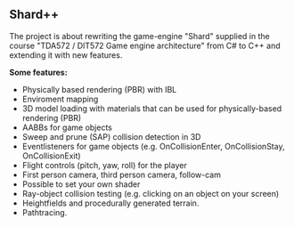 ## Shard++
The project is about rewriting the game-engine "Shard" supplied in the course "TDA572 / DIT572 Game engine architecture" from C# to C++
and extending it with new features.

**Some features:**
- Physically based rendering (PBR) with IBL
- Enviroment mapping
- 3D model loading with materials that can be used for physically-based rendering (PBR)
- AABBs for game objects
- Sweep and prune (SAP) collision detection in 3D
- Eventlisteners for game objects (e.g. OnCollisionEnter, OnCollisionStay, OnCollisionExit)
- Flight controls (pitch, yaw, roll) for the player
- First person camera, third person camera, follow-cam
- Possible to set your own shader
- Ray-object collision testing (e.g. clicking on an object on your screen)
- Heightfields and procedurally generated terrain.
- Pathtracing.
